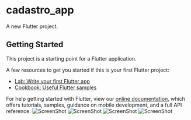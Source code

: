 # cadastro_app

A new Flutter project.

## Getting Started

This project is a starting point for a Flutter application.

A few resources to get you started if this is your first Flutter project:

- [Lab: Write your first Flutter app](https://flutter.dev/docs/get-started/codelab)
- [Cookbook: Useful Flutter samples](https://flutter.dev/docs/cookbook)

For help getting started with Flutter, view our
[online documentation](https://flutter.dev/docs), which offers tutorials,
samples, guidance on mobile development, and a full API reference.
![ScreenShot](https://raw.github.com/vitutiv/FlutterRegister/main/screenshot-empty.png)
![ScreenShot](https://raw.github.com/vitutiv/FlutterRegister/main/screenshot-filled.png)
![ScreenShot](https://raw.github.com/vitutiv/FlutterRegister/main/screenshot-home.png)
![ScreenShot](https://raw.github.com/vitutiv/FlutterRegister/main/screenshot-invalid.png)
